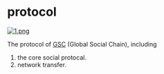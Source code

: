 # protocol

[![1.png](https://i.loli.net/2018/05/01/5ae87ee34f0d4.png)](https://i.loli.net/2018/05/01/5ae87ee34f0d4.png)

The protocol of [GSC](https://gsc.social/) (Global Social Chain), including
1. the core social protocal.
2. network transfer.

